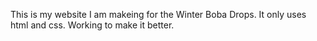 This is my website I am makeing for the Winter Boba Drops. 
It only uses html and css.
Working to make it better.
